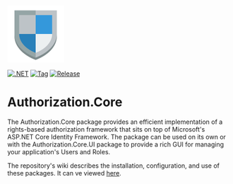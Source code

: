 ![Authorization.Core](icon.png)

[![.NET](https://github.com/CRFricke/Authorization.Core/actions/workflows/dotnet.yml/badge.svg)](https://github.com/CRFricke/Authorization.Core/actions/workflows/dotnet.yml) 
[![Tag](https://github.com/CRFricke/Authorization.Core/actions/workflows/tag.yml/badge.svg)](https://github.com/CRFricke/Authorization.Core/actions/workflows/tag.yml)
[![Release](https://github.com/CRFricke/Authorization.Core/actions/workflows/release.yml/badge.svg)](https://github.com/CRFricke/Authorization.Core/actions/workflows/release.yml)
# Authorization.Core

The Authorization.Core package provides an efficient implementation of a rights-based authorization 
framework that sits on top of Microsoft's ASP.NET Core Identity Framework. The package can be used 
on its own or with the Authorization.Core.UI package to provide a rich GUI for managing your 
application's Users and Roles.

The repository's wiki describes the installation, configuration, and use of these packages.
It can ve viewed [here](https://github.com/CRFricke/Authorization.Core/wiki).